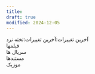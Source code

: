 ```yaml
---
title: 
draft: true
modified: 2024-12-05
---
```

آخرین تغییرات:آخرین تغییرات:تخته نرد  
فیلمها  
سریال ها  
مستندها  
موزیک 
